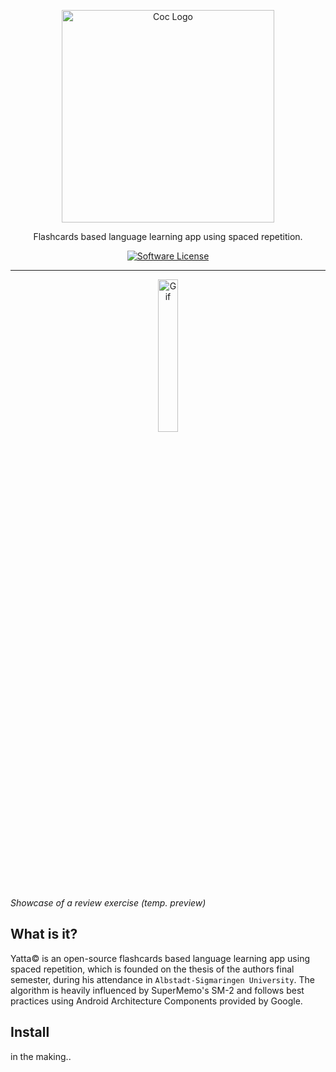 <p align="center">
  <img alt="Coc Logo" src="https://user-images.githubusercontent.com/16192241/142265550-4df6826c-e4c7-4bca-b3ee-93cb503d10ef.png" width="340" />
  <p align="center">Flashcards based language learning app using spaced repetition.</p>
  <p align="center">
    <a href="LICENSE.md"><img alt="Software License" src="https://img.shields.io/badge/License-GPLv3-blue.svg"></a>
  </p>
</p>

---
<p align="center">
<img alt="Gif" src="https://user-images.githubusercontent.com/16192241/142272529-b94e50d9-01c7-4277-816e-0a4fd265091c.gif" width="25%" />
</p>

_Showcase of a review exercise (temp. preview)_
## What is it?
Yatta<span>&#169;</span> is an open-source flashcards based language learning app using spaced repetition, which is founded on the thesis of the authors final semester, during his attendance in <code>Albstadt-Sigmaringen University</code>. The algorithm is heavily influenced by SuperMemo's SM-2 and follows best practices using Android Architecture Components provided by Google.

## Install
in the making..
